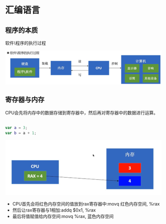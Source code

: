 # 汇编语言

## 程序的本质

软件\程序的执行过程

![avatar](3.jpg)

## 寄存器与内存

CPU会先将内存中的数据存储到寄存器中，然后再对寄存器中的数据进行运算。

``` swift

var a = 3;
var b = a + 1;

```

![avatar](4.jpg)

+ CPU首先会将红色内存空间的值放到rax寄存器中:movq 红色内存空间, %rax
+ 然后让rax寄存器与1相加:addq $0x1, %rax
+ 最后将值赋值给内存空间:movq %rax, 蓝色内存空间